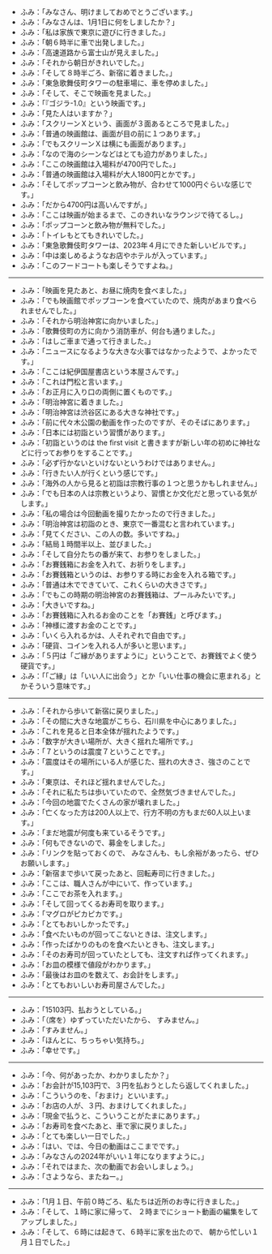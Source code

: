 + ふみ：「みなさん、明けましておめでとうございます。」
+ ふみ：「みなさんは、1月1日に何をしましたか？」
+ ふみ：「私は家族で東京に遊びに行きました。」
+ ふみ：「朝６時半に車で出発しました。」
+ ふみ：「高速道路から富士山が見えました。」
+ ふみ：「それから朝日がきれいでした。」
+ ふみ：「そして８時半ごろ、新宿に着きました。」
+ ふみ：「東急歌舞伎町タワーの駐車場に、車を停めました。」
+ ふみ：「そして、そこで映画を見ました。」
+ ふみ：「『ゴジラ-1.0』という映画です。」
+ ふみ：「見た人はいますか？」
+ ふみ：「スクリーンＸという、画面が３面あるところで見ました。」
+ ふみ：「普通の映画館は、画面が目の前に１つあります。」
+ ふみ：「でもスクリーンＸは横にも画面があります。」
+ ふみ：「なので海のシーンなどはとても迫力がありました。」
+ ふみ：「ここの映画館は入場料が4700円でした。」
+ ふみ：「普通の映画館は入場料が大人1800円とかです。」
+ ふみ：「そしてポップコーンと飲み物が、合わせて1000円ぐらいな感じです。」
+ ふみ：「だから4700円は高いんですが。」
+ ふみ：「ここは映画が始まるまで、このきれいなラウンジで待てるし。」
+ ふみ：「ポップコーンと飲み物が無料でした。」
+ ふみ：「トイレもとてもきれいでした。」
+ ふみ：「東急歌舞伎町タワーは、2023年４月にできた新しいビルです。」
+ ふみ：「中は楽しめるようなお店やホテルが入っています。」
+ ふみ：「このフードコートも楽しそうですよね。」

---

+ ふみ：「映画を見たあと、お昼に焼肉を食べました。」
+ ふみ：「でも映画館でポップコーンを食べていたので、焼肉があまり食べられませんでした。」
+ ふみ：「それから明治神宮に向かいました。」
+ ふみ：「歌舞伎町の方に向かう消防車が、何台も通りました。」
+ ふみ：「はしご車まで通って行きました。」
+ ふみ：「ニュースになるような大きな火事ではなかったようで、よかったです。」
+ ふみ：「ここは紀伊国屋書店という本屋さんです。」
+ ふみ：「これは門松と言います。」
+ ふみ：「お正月に入り口の両側に置くものです。」
+ ふみ：「明治神宮に着きました。」
+ ふみ：「明治神宮は渋谷区にある大きな神社です。」
+ ふみ：「前に代々木公園の動画を作ったのですが、そのそばにあります。」
+ ふみ：「日本には初詣という習慣があります。」
+ ふみ：「初詣というのは the first visit と書きますが新しい年の初めに神社などに行ってお参りをすることです。」
+ ふみ：「必ず行かないといけないというわけではありません。」
+ ふみ：「行きたい人が行くという感じです。」
+ ふみ：「海外の人から見ると初詣は宗教行事の１つと思うかもしれません。」
+ ふみ：「でも日本の人は宗教というより、習慣とか文化だと思っている気がします。」
+ ふみ：「私の場合は今回動画を撮りたかったので行きました。」
+ ふみ：「明治神宮は初詣のとき、東京で一番混むと言われています。」
+ ふみ：「見てください、この人の数。多いですね。」
+ ふみ：「結局１時間半以上、並びました。」
+ ふみ：「そして自分たちの番が来て、お参りをしました。」
+ ふみ：「お賽銭箱にお金を入れて、お祈りをします。」
+ ふみ：「お賽銭箱というのは、お参りする時にお金を入れる箱です。」
+ ふみ：「普通は木でできていて、これくらいの大きさです。」
+ ふみ：「でもこの時期の明治神宮のお賽銭箱は、プールみたいです。」
+ ふみ：「大きいですね。」
+ ふみ：「お賽銭箱に入れるお金のことを「お賽銭」と呼びます。」
+ ふみ：「神様に渡すお金のことです。」
+ ふみ：「いくら入れるかは、人それぞれで自由です。」
+ ふみ：「硬貨、コインを入れる人が多いと思います。」
+ ふみ：「５円は「ご縁がありますように」ということで、お賽銭でよく使う硬貨です。」
+ ふみ：「「ご縁」は「いい人に出会う」とか「いい仕事の機会に恵まれる」とかそういう意味です。」

---

+ ふみ：「それから歩いて新宿に戻りました。」
+ ふみ：「その間に大きな地震がこちら、石川県を中心にありました。」
+ ふみ：「これを見ると日本全体が揺れたようです。」
+ ふみ：「数字が大きい場所が、大きく揺れた場所です。」
+ ふみ：「７というのは震度７ということです。」
+ ふみ：「震度はその場所にいる人が感じた、揺れの大きさ、強さのことです。」
+ ふみ：「東京は、それほど揺れませんでした。」
+ ふみ：「それに私たちは歩いていたので、全然気づきませんでした。」
+ ふみ：「今回の地震でたくさんの家が壊れました。」
+ ふみ：「亡くなった方は200人以上で、行方不明の方もまだ60人以上います。」
+ ふみ：「まだ地震が何度も来ているそうです。」
+ ふみ：「何もできないので、募金をしました。」
+ ふみ：「リンクを貼っておくので、 みなさんも、もし余裕があったら、ぜひお願いします。」
+ ふみ：「新宿まで歩いて戻ったあと、回転寿司に行きました。」
+ ふみ：「ここは、職人さんが中にいて、作っています。」
+ ふみ：「ここでお茶を入れます。」
+ ふみ：「そして回ってくるお寿司を取ります。」
+ ふみ：「マグロがピカピカです。」
+ ふみ：「とてもおいしかったです。」
+ ふみ：「食べたいものが回ってこないときは、注文します。」
+ ふみ：「作ったばかりのものを食べたいときも、注文します。」
+ ふみ：「そのお寿司が回っていたとしても、注文すれば作ってくれます。」
+ ふみ：「お皿の模様で値段がわかります。」
+ ふみ：「最後はお皿のを数えて、お会計をします。」
+ ふみ：「とてもおいしいお寿司屋さんでした。」

---

+ ふみ：「15103円、払おうとしている。」
+ ふみ：「（席を）ゆずっていただいたから、 すみません。」
+ ふみ：「すみません。」
+ ふみ：「ほんとに、ちっちゃい気持ち。」
+ ふみ：「幸せです。」

---

+ ふみ：「今、何があったか、わかりましたか？」
+ ふみ：「お会計が15,103円で、３円を払おうとしたら返してくれました。」
+ ふみ：「こういうのを、「おまけ」といいます。」
+ ふみ：「お店の人が、３円、おまけしてくれました。」
+ ふみ：「現金で払うと、こういうことがたまにあります。」
+ ふみ：「お寿司を食べたあと、車で家に戻りました。」
+ ふみ：「とても楽しい一日でした。」
+ ふみ：「はい、では、今日の動画はここまでです。」
+ ふみ：「みなさんの2024年がいい１年になりますように。」
+ ふみ：「それではまた、次の動画でお会いしましょう。」
+ ふみ：「さようなら、またねー。」

---

+ ふみ：「1月１日、午前０時ごろ、私たちは近所のお寺に行きました。」
+ ふみ：「そして、１時に家に帰って、 ２時までにショート動画の編集をしてアップしました。」
+ ふみ：「そして、６時には起きて、６時半に家を出たので、 朝から忙しい１月１日でした。」